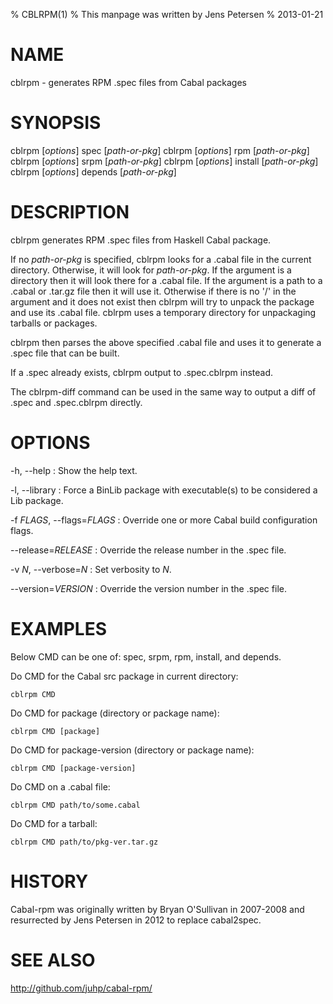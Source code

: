 % CBLRPM(1)
% This manpage was written by Jens Petersen
% 2013-01-21

# NAME
cblrpm - generates RPM .spec files from Cabal packages

# SYNOPSIS
cblrpm [*options*] spec [*path-or-pkg*]
cblrpm [*options*] rpm [*path-or-pkg*]
cblrpm [*options*] srpm [*path-or-pkg*]
cblrpm [*options*] install [*path-or-pkg*]
cblrpm [*options*] depends [*path-or-pkg*]

# DESCRIPTION
cblrpm generates RPM .spec files from Haskell Cabal package.

If no *path-or-pkg* is specified, cblrpm looks for a .cabal file
in the current directory.  Otherwise, it will look for *path-or-pkg*.
If the argument is a directory then it will look there for a .cabal file.
If the argument is a path to a .cabal or .tar.gz file then it will use it.
Otherwise if there is no '/' in the argument and it does not exist
then cblrpm will try to unpack the package and use its .cabal file.
cblrpm uses a temporary directory for unpackaging tarballs or packages.

cblrpm then parses the above specified .cabal file and
uses it to generate a .spec file that can be built.

If a <PKG>.spec already exists, cblrpm output to <PKG>.spec.cblrpm instead.

The cblrpm-diff command can be used in the same way to output a diff
of <PKG>.spec and <PKG>.spec.cblrpm directly.

# OPTIONS
-h, --help
:   Show the help text.

-l, --library
:   Force a BinLib package with executable(s) to be considered a Lib package.

-f *FLAGS*, --flags=*FLAGS*
: Override one or more Cabal build configuration flags.

--release=*RELEASE*
: Override the release number in the .spec file.

-v *N*, --verbose=*N*
: Set verbosity to *N*.

--version=*VERSION*
: Override the version number in the .spec file.

# EXAMPLES
Below CMD can be one of: spec, srpm, rpm, install, and depends.

Do CMD for the Cabal src package in current directory:

    cblrpm CMD

Do CMD for package (directory or package name):
 
    cblrpm CMD [package]

Do CMD for package-version (directory or package name):

    cblrpm CMD [package-version]

Do CMD on a .cabal file:

    cblrpm CMD path/to/some.cabal

Do CMD for a tarball:

    cblrpm CMD path/to/pkg-ver.tar.gz

# HISTORY
Cabal-rpm was originally written by Bryan O'Sullivan in 2007-2008
and resurrected by Jens Petersen in 2012 to replace cabal2spec.

# SEE ALSO
<http://github.com/juhp/cabal-rpm/>
